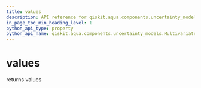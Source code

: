 ```yaml
---
title: values
description: API reference for qiskit.aqua.components.uncertainty_models.MultivariateVariationalDistribution.values
in_page_toc_min_heading_level: 1
python_api_type: property
python_api_name: qiskit.aqua.components.uncertainty_models.MultivariateVariationalDistribution.values
---
```


# values

returns values

